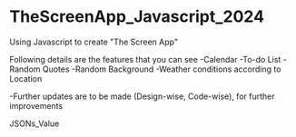 # TheScreenApp_Javascript_2024 

Using Javascript to create "The Screen App"

Following details are the features that you can see
-Calendar
-To-do List
-Random Quotes
-Random Background
-Weather conditions according to Location

-Further updates are to be made (Design-wise, Code-wise), for further improvements

JSONs_Value
